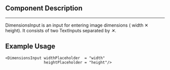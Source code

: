 ## Component Description
---------------------

DimensionsInput is an input for entering image dimensions ( width ✕ height).
It consists of two TextInputs separated by _✕_.


## Example Usage

```
<DimensionsInput widthPlaceholder  = "width"
                 heightPlaceholder = "height"/>
```

